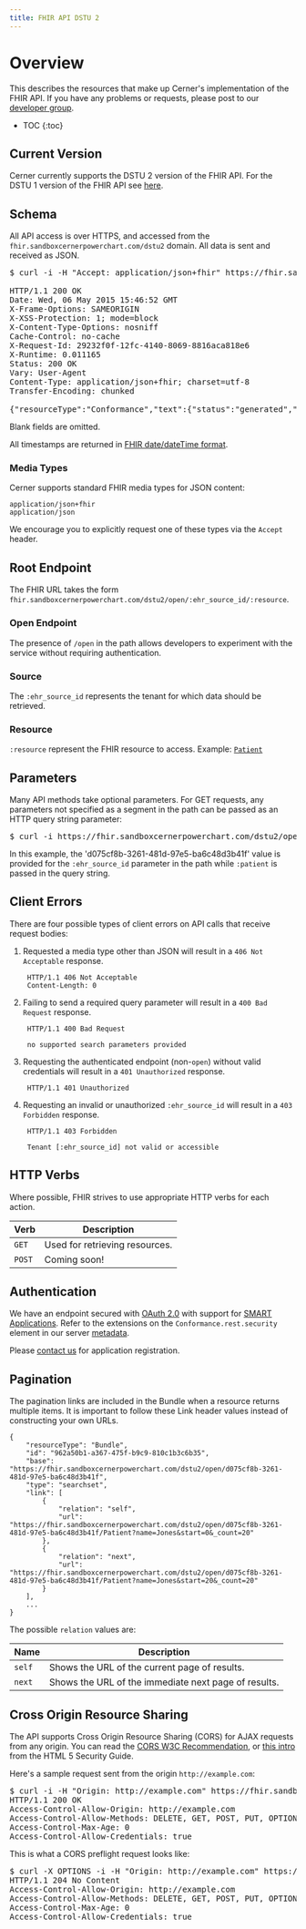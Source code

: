 ```yaml
---
title: FHIR API DSTU 2
---
```


# Overview

This describes the resources that make up Cerner's implementation of the FHIR API. If you have any problems or requests,
please post to our [developer group](https://groups.google.com/d/forum/cerner-fhir-developers).

* TOC
{:toc}

## Current Version

Cerner currently supports the DSTU 2 version of the FHIR API.
For the DSTU 1 version of the FHIR API see [here](/dstu1).

## Schema

All API access is over HTTPS, and accessed from the `fhir.sandboxcernerpowerchart.com/dstu2`
domain.  All data is sent and received as JSON.

<pre class="terminal">
$ curl -i -H "Accept: application/json+fhir" https://fhir.sandboxcernerpowerchart.com/dstu2/open/d075cf8b-3261-481d-97e5-ba6c48d3b41f/metadata

HTTP/1.1 200 OK
Date: Wed, 06 May 2015 15:46:52 GMT
X-Frame-Options: SAMEORIGIN
X-XSS-Protection: 1; mode=block
X-Content-Type-Options: nosniff
Cache-Control: no-cache
X-Request-Id: 29232f0f-12fc-4140-8069-8816aca818e6
X-Runtime: 0.011165
Status: 200 OK
Vary: User-Agent
Content-Type: application/json+fhir; charset=utf-8
Transfer-Encoding: chunked

{"resourceType":"Conformance","text":{"status":"generated","div":"Generated Conformance Statement"},"url":"https://fhir.sandboxcernerpowerchart.com/dstu2/open/d075cf8b-3261-481d-97e5-ba6c48d3b41f/Conformance","name":"SMART on FHIR Conformance Statement","publisher":"Cerner","description":"Describes capabilities of this server","status":"draft","date":"2015-05-06T15:46:52.429+00:00","fhirVersion":"0.5.0","acceptUnknown":false,"format":["json"],"rest":[{"mode":"server","documentation":"All the functionality defined in FHIR","security":{"cors":true}}]}
</pre>

Blank fields are omitted.

All timestamps are returned in [FHIR date/dateTime format](http://www.hl7.org/implement/standards/fhir/datatypes.html#date).

### Media Types

Cerner supports standard FHIR media types for JSON content:

    application/json+fhir
    application/json

We encourage you to explicitly request one of these types via the `Accept` header.

## Root Endpoint

The FHIR URL takes the form `fhir.sandboxcernerpowerchart.com/dstu2/open/:ehr_source_id/:resource`.

### Open Endpoint

The presence of `/open` in the path allows developers to experiment with the service without requiring
authentication.

### Source

The `:ehr_source_id` represents the tenant for which data should be retrieved.

### Resource

`:resource` represent the FHIR resource to access. Example: <a href="/dstu2/patient/">`Patient`</a>

## Parameters

Many API methods take optional parameters. For GET requests, any parameters not
specified as a segment in the path can be passed as an HTTP query string
parameter:

<pre class="terminal">
$ curl -i https://fhir.sandboxcernerpowerchart.com/dstu2/open/d075cf8b-3261-481d-97e5-ba6c48d3b41f/MedicationPrescription?patient=2744010
</pre>

In this example, the 'd075cf8b-3261-481d-97e5-ba6c48d3b41f' value is provided for the `:ehr_source_id` parameter in the path
while `:patient` is passed in the query string.

## Client Errors

There are four possible types of client errors on API calls that
receive request bodies:

1. Requested a media type other than JSON will result in a `406 Not Acceptable` response.

        HTTP/1.1 406 Not Acceptable
        Content-Length: 0

2. Failing to send a required query parameter will result in a `400 Bad
   Request` response.

        HTTP/1.1 400 Bad Request

        no supported search parameters provided

3. Requesting the authenticated endpoint (non-`open`) without valid credentials will result in a `401 Unauthorized`
   response.

        HTTP/1.1 401 Unauthorized

4. Requesting an invalid or unauthorized `:ehr_source_id` will result in a `403 Forbidden` response.

        HTTP/1.1 403 Forbidden

        Tenant [:ehr_source_id] not valid or accessible

## HTTP Verbs

Where possible, FHIR strives to use appropriate HTTP verbs for each action.

Verb | Description
-----|-----------
`GET` | Used for retrieving resources.
`POST` | Coming soon!

## Authentication

We have an endpoint secured with [OAuth 2.0](http://oauth.net/2/) with support for [SMART Applications](http://docs.smarthealthit.org/).
Refer to the extensions on the `Conformance.rest.security` element in our server [metadata](conformance/).

Please [contact us](https://groups.google.com/d/forum/cerner-fhir-developers) for application registration.

## Pagination

The pagination links are included in the Bundle when a resource returns multiple items. It is important to
follow these Link header values instead of constructing your own URLs.

    {
        "resourceType": "Bundle",
        "id": "962a50b1-a367-475f-b9c9-810c1b3c6b35",
        "base": "https://fhir.sandboxcernerpowerchart.com/dstu2/open/d075cf8b-3261-481d-97e5-ba6c48d3b41f",
        "type": "searchset",
        "link": [
            {
                "relation": "self",
                "url": "https://fhir.sandboxcernerpowerchart.com/dstu2/open/d075cf8b-3261-481d-97e5-ba6c48d3b41f/Patient?name=Jones&start=0&_count=20"
            },
            {
                "relation": "next",
                "url": "https://fhir.sandboxcernerpowerchart.com/dstu2/open/d075cf8b-3261-481d-97e5-ba6c48d3b41f/Patient?name=Jones&start=20&_count=20"
            }
        ],
        ...
    }

The possible `relation` values are:

Name | Description
-----------|-----------|
`self` |Shows the URL of the current page of results.
`next` |Shows the URL of the immediate next page of results.

## Cross Origin Resource Sharing

The API supports Cross Origin Resource Sharing (CORS) for AJAX requests from
any origin.
You can read the [CORS W3C Recommendation](http://www.w3.org/TR/cors), or
[this intro](http://code.google.com/p/html5security/wiki/CrossOriginRequestSecurity) from the
HTML 5 Security Guide.

Here's a sample request sent from the origin `http://example.com`:

<pre class="terminal">
$ curl -i -H "Origin: http://example.com" https://fhir.sandboxcernerpowerchart.com/dstu2/open/d075cf8b-3261-481d-97e5-ba6c48d3b41f/metadata
HTTP/1.1 200 OK
Access-Control-Allow-Origin: http://example.com
Access-Control-Allow-Methods: DELETE, GET, POST, PUT, OPTIONS, HEAD
Access-Control-Max-Age: 0
Access-Control-Allow-Credentials: true
</pre>

This is what a CORS preflight request looks like:

<pre class="terminal">
$ curl -X OPTIONS -i -H "Origin: http://example.com" https://fhir.sandboxcernerpowerchart.com/dstu2/open/d075cf8b-3261-481d-97e5-ba6c48d3b41f/metadata
HTTP/1.1 204 No Content
Access-Control-Allow-Origin: http://example.com
Access-Control-Allow-Methods: DELETE, GET, POST, PUT, OPTIONS, HEAD
Access-Control-Max-Age: 0
Access-Control-Allow-Credentials: true
</pre>